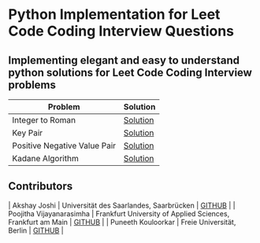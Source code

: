 # Python Implementation for Leet Code Coding Interview Questions

## Implementing elegant and easy to understand python solutions for Leet Code Coding Interview problems

| Problem  | Solution |
| ------------- | ------------- |
| Integer to Roman  | [Solution](Int_To_Roman.py)   |
| Key Pair | [Solution](Key_Pair.py)  |
| Positive Negative Value Pair | [Solution](Pos_Neg_Array.py)    |
| Kadane Algorithm  | [Solution](kadane.py)   |

## Contributors

| Akshay Joshi  | Universität des Saarlandes, Saarbrücken | [GITHUB](https://github.com/akshayjoshii)    |
| Poojitha Vijayanarasimha | Frankfurt University of Applied Sciences, Frankfurt am Main | [GITHUB](https://github.com/Poojithavijay)    |
| Puneeth Kouloorkar | Freie Universität, Berlin | [GITHUB](https://github.com/PuneethKouloorkar)   |
